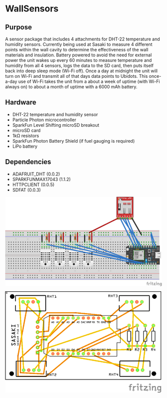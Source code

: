 # WallSensors

## Purpose

A sensor package that includes 4 attachments for DHT-22 temperature and humidity sensors. Currently being used at Sasaki to measure 4 different points within the wall cavity to determine the effectiveness of the wall materials and insulation. Battery powered to avoid the need for external power the unit wakes up every 60 minutes to measure temperature and humidity from all 4 sensors, logs the data to the SD card, then puts itself back into deep sleep mode (Wi-Fi off). Once a day at midnight the unit will turn on Wi-Fi and transmit all of that days data points to Ubidots. This once-a-day use of Wi-Fi takes the unit from a about a week of uptime (with Wi-Fi always on) to about a month of uptime with a 6000 mAh battery.

## Hardware
* DHT-22 temperature and humidity sensor 
* Particle Photon microcontroller
* SparkFun Level Shifting microSD breakout
* microSD card 
* 1kΩ resistors
* SparkFun Photon Battery Shield (if fuel gauging is required)
* LiPo battery

## Dependencies 
* ADAFRUIT_DHT (0.0.2)    
* SPARKFUNMAX17043 (1.1.2)    
* HTTPCLIENT (0.0.5)    
* SDFAT (0.0.3)    


![Breadboard View](/imgs/sensorpack_bb.png?raw=true "Breadboard View")

![PCB View](/imgs/sensorpack_pcb.png?raw=true "PCB View")
